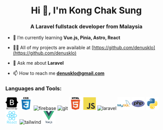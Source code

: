 <h1 align="center">Hi 👋, I'm Kong Chak Sung</h1>
<h3 align="center">A Laravel fullstack developer from Malaysia</h3>

- 🌱 I’m currently learning **Vue.js, Pinia, Astro, React**

- 👨‍💻 All of my projects are available at [https://github.com/denusklo](https://github.com/denusklo)

- 💬 Ask me about **Laravel**

- 📫 How to reach me **denusklo@gmail.com**

<p align="left">
</p>

<h3 align="left">Languages and Tools:</h3>
<p align="left">
        <img src="https://raw.githubusercontent.com/devicons/devicon/master/icons/bootstrap/bootstrap-plain-wordmark.svg" alt="bootstrap" width="40" height="40"/> 
    <a href="https://getbootstrap.com" target="_blank" rel="noreferrer" text-decoration="none">
    </a> 
        <img src="https://raw.githubusercontent.com/devicons/devicon/master/icons/css3/css3-original-wordmark.svg" alt="css3" width="40" height="40"/> 
    <a href="https://www.w3schools.com/css/" target="_blank" rel="noreferrer">
    </a> 
        <img src="https://www.vectorlogo.zone/logos/firebase/firebase-icon.svg" alt="firebase" width="40" height="40"/> 
    <a href="https://firebase.google.com/" target="_blank" rel="noreferrer">
    </a> 
        <img src="https://www.vectorlogo.zone/logos/git-scm/git-scm-icon.svg" alt="git" width="40" height="40"/> 
    <a href="https://git-scm.com/" target="_blank" rel="noreferrer">
    </a> 
        <img src="https://raw.githubusercontent.com/devicons/devicon/master/icons/html5/html5-original-wordmark.svg" alt="html5" width="40" height="40"/> 
    <a href="https://www.w3.org/html/" target="_blank" rel="noreferrer">
    </a> 
        <img src="https://raw.githubusercontent.com/devicons/devicon/master/icons/javascript/javascript-original.svg" alt="javascript" width="40" height="40"/> 
    <a href="https://developer.mozilla.org/en-US/docs/Web/JavaScript" target="_blank" rel="noreferrer">
    </a> 
        <img src="https://static-00.iconduck.com/assets.00/laravel-icon-497x512-uwybstke.png" alt="laravel" width="40" height="40"/> 
    <a href="https://laravel.com/" target="_blank" rel="noreferrer">
    </a> 
        <img src="https://raw.githubusercontent.com/devicons/devicon/master/icons/mysql/mysql-original-wordmark.svg" alt="mysql" width="40" height="40"/> 
    <a href="https://www.mysql.com/" target="_blank" rel="noreferrer">
    </a> 
        <img src="https://raw.githubusercontent.com/devicons/devicon/master/icons/php/php-original.svg" alt="php" width="40" height="40"/> 
    <a href="https://www.php.net" target="_blank" rel="noreferrer">
    </a> 
        <img src="https://raw.githubusercontent.com/devicons/devicon/master/icons/python/python-original.svg" alt="python" width="40" height="40"/> 
    <a href="https://www.python.org" target="_blank" rel="noreferrer">
    </a> 
        <img src="https://raw.githubusercontent.com/devicons/devicon/master/icons/react/react-original-wordmark.svg" alt="react" width="40" height="40"/> 
    <a href="https://reactjs.org/" target="_blank" rel="noreferrer">
    </a> 
        <img src="https://www.vectorlogo.zone/logos/tailwindcss/tailwindcss-icon.svg" alt="tailwind" width="40" height="40"/> 
    <a href="https://tailwindcss.com/" target="_blank" rel="noreferrer">
    </a> 
        <img src="https://raw.githubusercontent.com/devicons/devicon/master/icons/vuejs/vuejs-original-wordmark.svg" alt="vuejs" width="40" height="40"/>
    <a href="https://vuejs.org/" target="_blank" rel="noreferrer">
    </a> 
</p>
